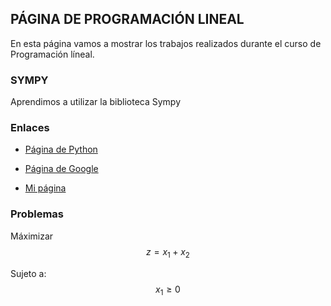<script src='https://cdnjs.cloudflare.com/ajax/libs/mathjax/2.7.5/MathJax.js?config=TeX-MML-AM_CHTML' async></script>




## PÁGINA DE PROGRAMACIÓN LINEAL

En esta página vamos a mostrar los trabajos realizados durante el curso de Programación líneal.

### SYMPY

Aprendimos a utilizar la biblioteca Sympy


### Enlaces

- [Página de Python](https://www.python.org/)

- [Página de Google](https://www.google.com.mx/)

- [Mi página](https://abigail0111.github.io/programaci-n_lineal/)

### Problemas


Máximizar $$z=x_1 + x_2$$

Sujeto a: $$x_1\geq 0$$